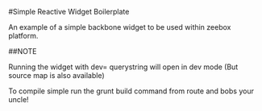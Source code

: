 #Simple Reactive Widget Boilerplate

An example of a simple backbone widget to be used within zeebox platform.

##NOTE

Running the widget with dev= querystring will open in dev mode (But source map is also available)

To compile simple run the grunt build command from route and bobs your uncle!